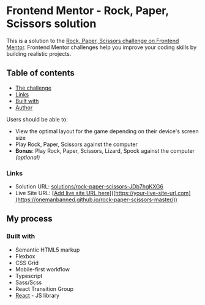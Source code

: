 # Frontend Mentor - Rock, Paper, Scissors solution

This is a solution to the [Rock, Paper, Scissors challenge on Frontend Mentor](https://www.frontendmentor.io/challenges/rock-paper-scissors-game-pTgwgvgH). Frontend Mentor challenges help you improve your coding skills by building realistic projects. 

## Table of contents

  - [The challenge](#the-challenge)
  - [Links](#links)
  - [Built with](#built-with)
  - [Author](#author)

Users should be able to:

- View the optimal layout for the game depending on their device's screen size
- Play Rock, Paper, Scissors against the computer
- **Bonus**: Play Rock, Paper, Scissors, Lizard, Spock against the computer _(optional)_

### Links

- Solution URL: [solutions/rock-paper-scissors-JDb7hgKXG6]([https://your-solution-url.com](https://www.frontendmentor.io/solutions/rock-paper-scissors-JDb7hgKXG6))
- Live Site URL: [[Add live site URL here](https://onemanbanned.github.io/rock-paper-scissors-master/)]([https://your-live-site-url.com](https://onemanbanned.github.io/rock-paper-scissors-master/))

## My process

### Built with

- Semantic HTML5 markup
- Flexbox
- CSS Grid
- Mobile-first workflow
- Typescript
- Sass/Scss
- React Transition Group
- [React](https://reactjs.org/) - JS library

